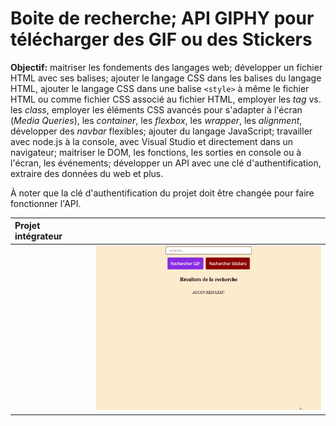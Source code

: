 # Boite de recherche; API GIPHY pour télécharger des GIF ou des Stickers

**Objectif:** maitriser les fondements des langages web; développer un fichier HTML avec ses balises; ajouter le langage CSS dans les balises du langage HTML, ajouter le langage CSS dans une balise `<style>` à même le fichier HTML ou comme fichier CSS associé au fichier HTML, employer les *tag* vs. les *class*, employer les éléments CSS avancés pour s'adapter à l'écran (*Media Queries*), les *container*, les *flexbox*, les *wrapper*, les *alignment*, développer des *navbar* flexibles; ajouter du langage JavaScript; travailler avec node.js à la console, avec Visual Studio et directement dans un navigateur; maitriser le DOM, les fonctions, les sorties en console ou à l'écran, les événements; développer un API avec une clé d'authentification, extraire des données du web et plus.

À noter que la clé d'authentification du projet doit être changée pour faire fonctionner l'API.

| Projet intégrateur  |   |
|:---|:---|
| <img src="img/dog_cat.gif" alt="" width="400"> | <img src="img/soleil_lune.gif" alt="" width="400">  |
